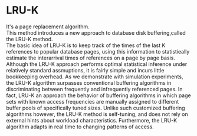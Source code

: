 # LRU-K
It's a page replacement algorithm.<br />
This method introduces a new approach to database disk buffering,called the LRU-K method.<br/> 
The basic idea of LRU-K is to keep track of the times of the last K references
to popular database pages, using this information to statistieally 
estimate the interarrival times of references on a page
by page basis. Although the LRU-K approach performs
optimal statistical inference under relatively standard assmuptions,
it is fairly simple and incurs little bookkeeping
overhead. As we demonstrate with simulation experiments,
the LRU-K algorithm surpasses conventional buffering algorithms
in discriminating between frequently and infrequently
referenced pages. In fact, LRU-K an approach the
behavior of buffering algorithms in which page sets with
known access frequencies are manually assigned to different
buffer pools of specifically tuned sizes. Unlike such customized
buffering algorithms however, the LRU-K method
is self-tuning, and does not rely on external hints about
workload characteristics. Furthermore, the LRU-K algorithm adapts in real time to changing patterns of access.




